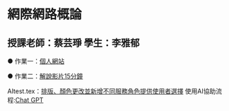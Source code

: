 # 網際網路概論
授課老師：蔡芸琤
學生：李雅郁
-------------------------------------------------

 ● 作業一：[個人網站](https://41371204h.github.io/web/)

 ● 作業二：[解說影片15分鐘](https://youtu.be/Z3GcsHOwKsI)
 
AItest.tex：[排版、顏色更改並新增不同服務角色提供使用者選擇](https://github.com/41371204h/web/blob/main/my-app/app/(tabs)/AItest.tsx)
使用AI協助流程:[Chat GPT](https://chatgpt.com/share/68edb059-3960-8013-94bf-40620d5ca1e0)
